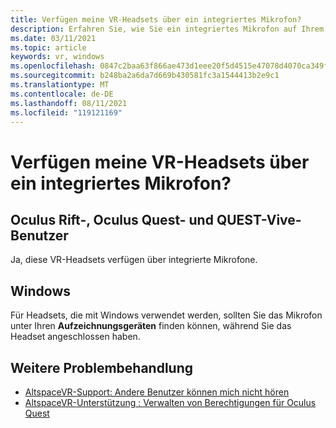 ```yaml
---
title: Verfügen meine VR-Headsets über ein integriertes Mikrofon?
description: Erfahren Sie, wie Sie ein integriertes Mikrofon auf Ihrem Windows Mixed Reality, Oculus Rift, Oculus Quest oder DEM HEADSET Vive-Headset suchen.
ms.date: 03/11/2021
ms.topic: article
keywords: vr, windows
ms.openlocfilehash: 0847c2baa63f866ae473d1eee20f5d4515e47078d4070ca349ffc812cb82f2aa
ms.sourcegitcommit: b248ba2a6da7d669b430581fc3a1544413b2e9c1
ms.translationtype: MT
ms.contentlocale: de-DE
ms.lasthandoff: 08/11/2021
ms.locfileid: "119121169"
---
```

# <a name="does-my-vr-headsets-have-a-built-in-mic"></a>Verfügen meine VR-Headsets über ein integriertes Mikrofon?

## <a name="oculus-rift-oculus-quest-and-htc-vive-users"></a>Oculus Rift-, Oculus Quest- und QUEST-Vive-Benutzer

Ja, diese VR-Headsets verfügen über integrierte Mikrofone.

## <a name="windows"></a>Windows

Für Headsets, die mit Windows verwendet werden, sollten Sie das Mikrofon unter Ihren **Aufzeichnungsgeräten** finden können, während Sie das Headset angeschlossen haben.

## <a name="further-troubleshooting"></a>Weitere Problembehandlung

* [AltspaceVR-Support: Andere Benutzer können mich nicht hören](other-users-cant-hear-me.md)
* [AltspaceVR-Unterstützung : Verwalten von Berechtigungen für Oculus Quest](../getting-started/oculus-controls.md#managing-permissions)